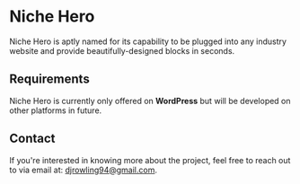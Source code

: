 # Niche Hero

Niche Hero is aptly named for its capability to be plugged into any industry website and provide beautifully-designed blocks in seconds. 

## Requirements

Niche Hero is currently only offered on **WordPress** but will be developed on other platforms in future.

## Contact

If you're interested in knowing more about the project, feel free to reach out to via email at: [djrowling94@gmail.com](mailto:djrowling94@gmail.com).
